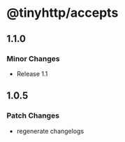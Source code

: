 # @tinyhttp/accepts

## 1.1.0

### Minor Changes

- Release 1.1

## 1.0.5

### Patch Changes

- regenerate changelogs
